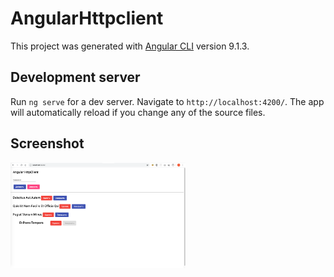 # AngularHttpclient

This project was generated with [Angular CLI](https://github.com/angular/angular-cli) version 9.1.3.

## Development server

Run `ng serve` for a dev server. Navigate to `http://localhost:4200/`. The app will automatically reload if you change any of the source files.

## Screenshot

<a href="src/assets/img/http-client.png"><img src="src/assets/img/http-client.png" width="280" ></a>
